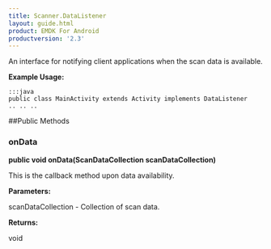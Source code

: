 ```yaml
---
title: Scanner.DataListener
layout: guide.html
product: EMDK For Android
productversion: '2.3'
---
```


An interface for notifying client applications when the scan data is
 available.
 
 

**Example Usage:**
	
	:::java	
	public class MainActivity extends Activity implements DataListener
	.. .. ..
	


##Public Methods

### onData

**public void onData(ScanDataCollection scanDataCollection)**

This is the callback method upon data availability.

**Parameters:**

scanDataCollection - Collection of scan data.

**Returns:**

void










